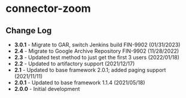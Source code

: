 # connector-zoom

## Change Log

+ **3.0.1** - Migrate to GAR, switch Jenkins build FIN-9902 (01/31/2023)
+ **2.4** - Migrate to Google Archive Repository FIN-9902 (11/28/2022)
+ **2.3** - Updated test method to just get the first 3 users (2022/01/18)
+ **2.2** - Updated to artifactory support (2021/12/17)
+ **2.1** - Updated to base framework 2.0.1; added paging support (2021/11/11)
+ **2.0.1** - Updated to base framework 1.1.4 (2021/05/18)
+ **2.0.0** - Initial development
